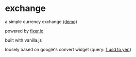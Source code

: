 # exchange

a simple currency exchange [(demo)](http://woat.github.io/daily/exchange/index.html)

powered by [fixer.io](http://api.fixer.io/)

built with vanilla.js

loosely based on google's convert widget (query: [1 usd to yen](https://www.google.com/search?q=1+usd+to+aud))
